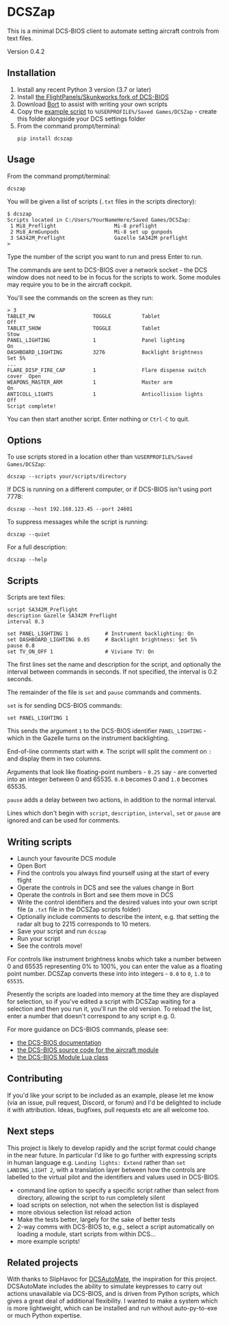 # DCSZap

This is a minimal DCS-BIOS client to automate setting aircraft controls from
text files.

Version 0.4.2

## Installation

1. Install any recent Python 3 version (3.7 or later)
2. Install [the FlightPanels/Skunkworks fork of DCS-BIOS](https://github.com/DCS-Skunkworks/dcs-bios)
3. Download [Bort](https://github.com/DCS-Skunkworks/Bort/releases) to assist with writing your own scripts
4. Copy the [example script](https://github.com/JDeeth/DCSZap/tree/main/example)  to `%USERPROFILE%/Saved Games/DCSZap` - create this folder alongside your DCS settings folder
5. From the command prompt/terminal:
    ```
    pip install dcszap
    ```

## Usage

From the command prompt/terminal:
```
dcszap
```

You will be given a list of scripts (`.txt` files in the scripts directory):
```
$ dcszap
Scripts located in C:/Users/YourNameHere/Saved Games/DCSZap:
 1 Mi8_Preflight                   Mi-8 preflight
 2 Mi8_ArmGunpods                  Mi-8 set up gunpods
 3 SA342M_Preflight                Gazelle SA342M preflight
>
```
Type the number of the script you want to run and press Enter to run.

The commands are sent to DCS-BIOS over a network socket - the DCS window
does not need to be in focus for the scripts to work. Some modules may
require you to be in the aircraft cockpit.

You'll see the commands on the screen as they run:
```
> 3
TABLET_PW                   TOGGLE          Tablet                       Off
TABLET_SHOW                 TOGGLE          Tablet                       Stow
PANEL_LIGHTING              1               Panel lighting               On
DASHBOARD_LIGHTING          3276            Backlight brightness         Set 5%
...
FLARE_DISP_FIRE_CAP         1               Flare dispense switch cover  Open
WEAPONS_MASTER_ARM          1               Master arm                   On
ANTICOLL_LIGHTS             1               Anticollision lights         Off
Script complete!
```
You can then start another script. Enter nothing or `Ctrl-C` to quit.

## Options

To use scripts stored in a location other than `%USERPROFILE%/Saved Games/DCSZap`:
```
dcszap --scripts your/scripts/directory
```

If DCS is running on a different computer, or if DCS-BIOS isn't using port 7778:
```
dcszap --host 192.168.123.45 --port 24601
```

To suppress messages while the script is running:
```
dcszap --quiet
```

For a full description:
```
dcszap --help
```

## Scripts

Scripts are text files:

```
script SA342M_Preflight
description Gazelle SA342M Preflight
interval 0.3

set PANEL_LIGHTING 1            # Instrument backlighting: On
set DASHBOARD_LIGHTING 0.05     # Backlight brightness: Set 5%
pause 0.8
set TV_ON_OFF 1                 # Viviane TV: On
```

The first lines set the name and description for the script, and optionally the
interval between commands in seconds. If not specified, the interval is 0.2
seconds.

The remainder of the file is `set` and `pause` commands and comments.

`set` is for sending DCS-BIOS commands:
```
set PANEL_LIGHTING 1
```
This sends the argument `1` to the DCS-BIOS identifier `PANEL_LIGHTING` - which
in the Gazelle turns on the instrument backlighting.

End-of-line comments start with `#`. The script will split the comment on `:`
and display them in two columns.

Arguments that look like floating-point numbers - `0.25` say - are converted
into an integer between 0 and 65535. `0.0` becomes 0 and `1.0` becomes 65535.

`pause` adds a delay between two actions, in addition to the normal interval.

Lines which don't begin with `script`, `description`, `interval`, `set` or `pause`
are ignored and can be used for comments.

## Writing scripts

 - Launch your favourite DCS module
 - Open Bort
 - Find the controls you always find yourself using at the start of every flight
 - Operate the controls in DCS and see the values change in Bort
 - Operate the controls in Bort and see them move in DCS
 - Write the control identifiers and the desired values into your own script file (a `.txt` file in the DCSZap scripts folder)
 - Optionally include comments to describe the intent, e.g. that setting the radar alt bug to 2215 corresponds to 10 meters.
 - Save your script and run `dcszap`
 - Run your script
 - See the controls move!

For controls like instrument brightness knobs which take a number between
0 and 65535 representing 0% to 100%, you can enter the value as a floating
point number. DCSZap converts these into into integers - `0.0` to `0`, `1.0`
to `65535`.

Presently the scripts are loaded into memory at the time they are displayed
for selection, so if you've edited a script with DCSZap waiting for a selection
and then you run it, you'll run the old version. To reload the list, enter a
number that doesn't correspond to any script e.g. 0.

For more guidance on DCS-BIOS commands, please see:
- [the DCS-BIOS documentation](https://github.com/DCS-Skunkworks/dcs-bios/blob/master/Scripts/DCS-BIOS/doc/developerguide.adoc#the-dcs-bios-import-protocol)
- [the DCS-BIOS source code for the aircraft module](https://github.com/DCS-Skunkworks/dcs-bios/tree/master/Scripts/DCS-BIOS/lib/modules/aircraft_modules)
- [the DCS-BIOS Module Lua class](https://github.com/DCS-Skunkworks/dcs-bios/blob/master/Scripts/DCS-BIOS/lib/modules/Module.lua)

## Contributing

If you'd like your script to be included as an example, please let me know
(via an issue, pull request, Discord, or forum) and I'd be delighted to
include it with attribution. Ideas, bugfixes, pull requests etc are all welcome too.

## Next steps

This project is likely to develop rapidly and the script format could change
in the near future. In particular I'd like to go further with expressing
scripts in human language e.g. `Landing lights: Extend` rather than
`set LANDING_LIGHT 2`, with a translation layer between how the controls are
labelled to the virtual pilot and the identifiers and values used in DCS-BIOS.

- command line option to specify a specific script rather than select from directory, allowing the script to run completely silent
- load scripts on selection, not when the selection list is displayed
- more obvious selection list reload action
- Make the tests better, largely for the sake of better tests
- 2-way comms with DCS-BIOS to, e.g., select a script automatically on loading
  a module, start scripts from within DCS…
- more example scripts!

## Related projects

With thanks to SlipHavoc for [DCSAutoMate](https://github.com/SlipHavoc/DCSAutoMate), the inspiration for this project.
DCSAutoMate includes the ability to simulate keypresses to carry out actions
unavailable via DCS-BIOS, and is driven from Python scripts, which gives a
great deal of additional flexibility. I wanted to make a system which is more
lightweight, which can be installed and run without auto-py-to-exe or much
Python expertise.
